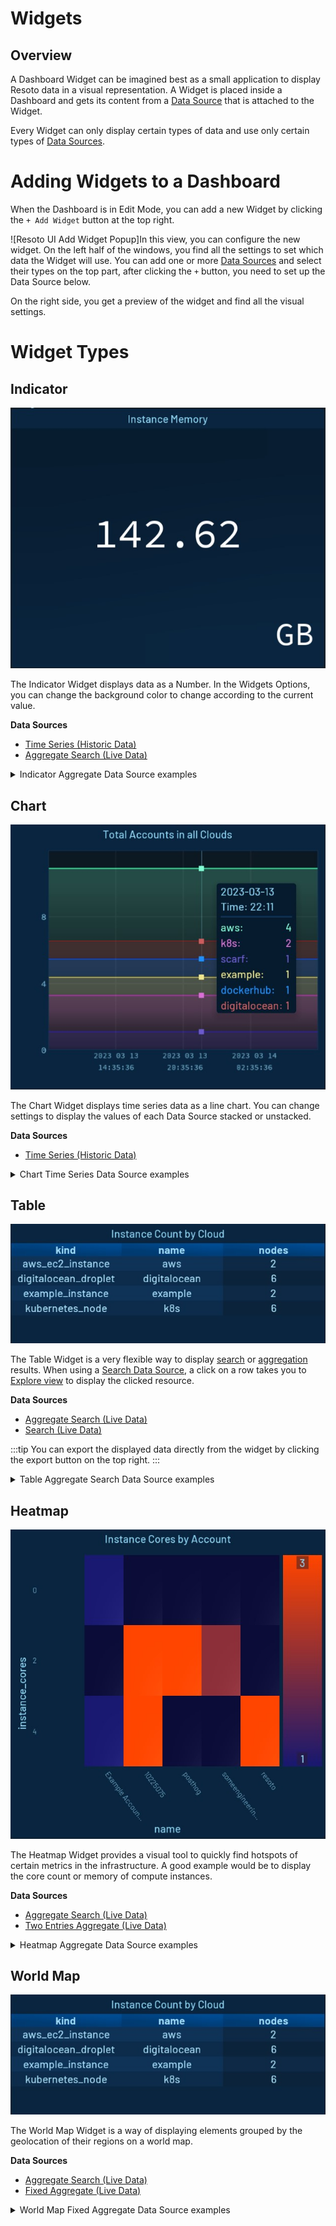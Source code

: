 # Widgets

## Overview

A Dashboard Widget can be imagined best as a small application to display Resoto data in a visual representation. A Widget is placed inside a Dashboard and gets its content from a [Data Source](../data-sources/index.md) that is attached to the Widget.

Every Widget can only display certain types of data and use only certain types of [Data Sources](../data-sources/index.md).

# Adding Widgets to a Dashboard

When the Dashboard is in Edit Mode, you can add a new Widget by clicking the `+ Add Widget` button at the top right.

![Resoto UI Add Widget Popup]In this view, you can configure the new widget. On the left half of the windows, you find all the settings to set which data the Widget will use. You can add one or more [Data Sources](../data-sources/index.md) and select their types on the top part, after clicking the `+` button, you need to set up the Data Source below.

On the right side, you get a preview of the widget and find all the visual settings.

# Widget Types

## Indicator

![Resoto UI Indicator Widget](./img/resoto-ui-widgets-indicator.jpg)

The Indicator Widget displays data as a Number. In the Widgets Options, you can change the background color to change according to the current value.

**Data Sources**

- [Time Series (Historic Data)](../data-sources/index.md#time-series)
- [Aggregate Search (Live Data)](../data-sources/index.md#aggregate-search)

<details>
<summary>Indicator Aggregate Data Source examples</summary>
<div>

- Monthly Volume Cost estimation
  ```
  aggregate(sum(/ancestors.volume_type.reported.ondemand_cost) as volumes_monthly_cost_estimate): is(volume)
  ```
- Total Instance memory across all clouds
  ```
  aggregate(sum(instance_memory  * 1024 * 1024 * 1024) as instances_memory): is(instance)
  ```
- Total Instances across all clouds
  ```
  aggregate(sum(1) as instances_total): is(instance)
  ```
- The Number of volumes that are available and have are older than 2 hours.
  ```
  aggregate(sum(1) as volumes_total): is(volume) and volume_status = available and age > 2h
  ```

</div>
</details>

## Chart

![Resoto UI Chart Widget](./img/resoto-ui-widgets-chart.jpg)

The Chart Widget displays time series data as a line chart. You can change settings to display the values of each Data Source stacked or unstacked.

**Data Sources**

- [Time Series (Historic Data)](../data-sources/index.md#time-series)

<details>
<summary>Chart Time Series Data Source examples</summary>
<div>

- Total Accounts across all clouds
  ```
  sum(resoto_accounts_total{$dashboard_filters})
  ```
- Accounts per cloud
  ```
  resoto_accounts_total{$dashboard_filters}
  ```

</div>
</details>

## Table

![Resoto UI Table Widget](./img/resoto-ui-widgets-table.jpg)

The Table Widget is a very flexible way to display [search](../../../../reference/cli/search-commands/) or [aggregation](../../../../reference/cli/search-commands/aggregate.md) results. When using a [Search Data Source](../data-sources/index.md#search), a click on a row takes you to [Explore view](../../explore.md) to display the clicked resource.

**Data Sources**

- [Aggregate Search (Live Data)](../data-sources/index.md#aggregate-search)
- [Search (Live Data)](../data-sources/index.md#search)

:::tip You can export the displayed data directly from the widget by clicking the export button on the top right. :::

<details>
<summary>Table Aggregate Search Data Source examples</summary>
<div>

- Instances per kind and cloud
  ```
  aggregate(kind, /ancestors.cloud.reported.name: sum(1) as nodes): is(instance)
  ```
- Instances per type and account
  ```
  aggregate(instance_type, /ancestors.account.reported.name: sum(1) as instances): is(instance)
  ```

</div>
</details>

## Heatmap

![Resoto UI Heatmap Widget](./img/resoto-ui-widgets-heatmap.jpg)

The Heatmap Widget provides a visual tool to quickly find hotspots of certain metrics in the infrastructure. A good example would be to display the core count or memory of compute instances.

**Data Sources**

- [Aggregate Search (Live Data)](../data-sources/index.md#aggregate-search)
- [Two Entries Aggregate (Live Data)](../data-sources/index.md#two-entries-aggregate)

<details>
<summary>Heatmap Aggregate Data Source examples</summary>
<div>

- Instances per type and account
  ```
  aggregate(instance_type, /ancestors.account.reported.name: sum(1) as instances): is(instance)
  ```
- Instance number per account and instance type
  ```
  aggregate(/ancestors.account.reported.name as account_name, instance_type as type: sum(1) as instances) : is(instance)
  ```

</div>
</details>

## World Map

![Resoto UI World Map Widget](./img/resoto-ui-widgets-table.jpg)

The World Map Widget is a way of displaying elements grouped by the geolocation of their regions on a world map.

**Data Sources**

- [Aggregate Search (Live Data)](../data-sources/index.md#aggregate-search)
- [Fixed Aggregate (Live Data)](../data-sources/index.md#fixed-aggregate)

<details>
<summary>World Map Fixed Aggregate Data Source examples</summary>
<div>

- Instances number per region and cloud
  ```
  aggregate(/ancestors.cloud.reported.name as cloud, /ancestors.region.reported.name as region: sum(1) as instances) : is(instance)
  ```

</div>
</details>
